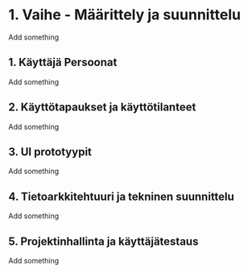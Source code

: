 # 1. Vaihe - Määrittely ja suunnittelu

Add something

## 1. Käyttäjä Persoonat

Add something

## 2. Käyttötapaukset ja käyttötilanteet

Add something

## 3. UI prototyypit

Add something

## 4. Tietoarkkitehtuuri ja tekninen suunnittelu

Add something

## 5. Projektinhallinta ja käyttäjätestaus

Add something
